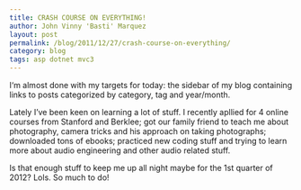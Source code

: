 ```yaml
---
title: CRASH COURSE ON EVERYTHING!
author: John Vinny 'Basti' Marquez
layout: post
permalink: /blog/2011/12/27/crash-course-on-everything/
category: blog
tags: asp dotnet mvc3
---
```

<span class="dropcap1">I</span>&#8216;m almost done with my targets for today: the sidebar of my blog containing links to posts categorized by category, tag and year/month.

Lately I&#8217;ve been keen on learning a lot of stuff. I recently apllied for 4 online courses from Stanford and Berklee; got our family friend to teach me about photography, camera tricks and his approach on taking photographs; downloaded tons of ebooks; practiced new coding stuff and trying to learn more about audio engineering and other audio related stuff.

Is that enough stuff to keep me up all night maybe for the 1st quarter of 2012? Lols. So much to do!